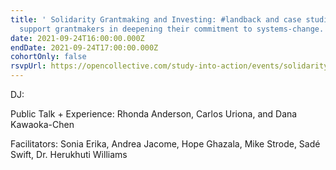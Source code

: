 ```yaml
---
title: ' Solidarity Grantmaking and Investing: #landback and case studies to
  support grantmakers in deepening their commitment to systems-change.'
date: 2021-09-24T16:00:00.000Z
endDate: 2021-09-24T17:00:00.000Z
cohortOnly: false
rsvpUrl: https://opencollective.com/study-into-action/events/solidarity-grantmaking-and-investing-7b8184b9
---
```


DJ:

Public Talk + Experience: Rhonda Anderson, Carlos Uriona, and Dana Kawaoka-Chen

Facilitators: Sonia Erika, Andrea Jacome, Hope Ghazala, Mike Strode, Sadé Swift, Dr. Herukhuti Williams
